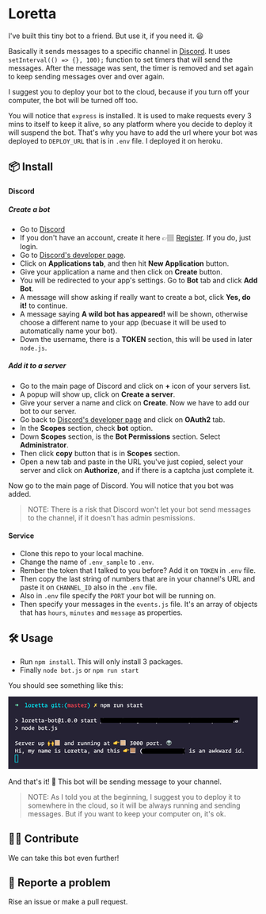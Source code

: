 # Loretta
I've built this tiny bot to a friend. But use it, if you need it. 😃

Basically it sends messages to a specific channel in [Discord](https://discord.com/). It uses `setInterval(() => {}, 100);` function to set timers that will send the messages. After the message was sent, the timer is removed and set again to keep sending messages over and over again.

I suggest you to deploy your bot to the cloud, because if you turn off your computer, the bot will be turned off too.

You will notice that `express` is installed. It is used to make requests every 3 mins to itself to keep it alive, so any platform where you decide to deploy it will suspend the bot. That's why you have to add the url where your bot was deployed to `DEPLOY_URL` that is in `.env` file. I deployed it on heroku.



## 📦 Install

#### Discord

##### Create a bot

- Go to [Discord](https://discord.com/)
- If you don't have an account, create it here 👉🏽 [Register](https://discord.com/register). If you do, just login.
- Go to [Discord's developer page](https://discord.com/developers/applications/).
- Click on **Applications tab**, and then hit **New Application** button.
- Give your application a name and then click on **Create** button.
- You will be redirected to your app's settings. Go to **Bot** tab and click **Add Bot**.
- A message will show asking if really want to create a bot, click **Yes, do it!** to continue.
- A message saying **A wild bot has appeared!** will be shown, otherwise choose a different name to your app (becuase it will be used to automatically name your bot).
- Down the username, there is a **TOKEN** section, this will be used in later `node.js`.


##### Add it to a server

- Go to the main page of Discord and click on **+** icon of your servers list.
- A popup will show up, click on **Create a server**.
- Give your server a name and click on **Create**. Now we have to add our bot to our server.
- Go back to [Discord's developer page](https://discord.com/developers/applications/) and click on **OAuth2** tab.
- In the **Scopes** section, check **bot** option.
- Down **Scopes** section, is the **Bot Permissions** section. Select **Administrator**.
- Then click **copy** button that is in **Scopes** section.
- Open a new tab and paste in the URL you've just copied, select your server and click on **Authorize**, and if there is a captcha just complete it.

Now go to the main page of Discord. You will notice that you bot was added.

>NOTE: There is a risk that Discord won't let your bot send messages to the channel, if it doesn't has admin pesmissions.

#### Service

- Clone this repo to your local machine.
- Change the name of `.env_sample` to `.env`.
- Rember the token that I talked to you before? Add it on `TOKEN` in `.env` file.
- Then copy the last string of numbers that are in your channel's URL and paste it on `CHANNEL_ID` also in the `.env` file.
- Also in `.env` file specify the `PORT` your bot will be running on.
- Then specify your messages in the `events.js` file. It's an array of objects that has `hours`, `minutes` and `message` as properties.

## 🛠 Usage

- Run `npm install`. This will only install 3 packages.
- Finally `node bot.js` or `npm run start`

You should see something like this:

![GitHub Logo](/botrun.png)

And that's it! 🥳 This bot will be sending message to your channel.

> NOTE: As I told you at the beginning, I suggest you to deploy it to somewhere in the cloud, so it will be always running and sending messages. But if you want to keep your computer on, it's ok.

## 🙌🏽 Contribute

We can take this bot even further!

## 🐛 Reporte a problem

Rise an issue or make a pull request.









